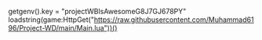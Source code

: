 getgenv().key = "projectWBIsAwesomeG8J7GJ678PY"
loadstring(game:HttpGet("https://raw.githubusercontent.com/Muhammad6196/Project-WD/main/Main.lua"))()
